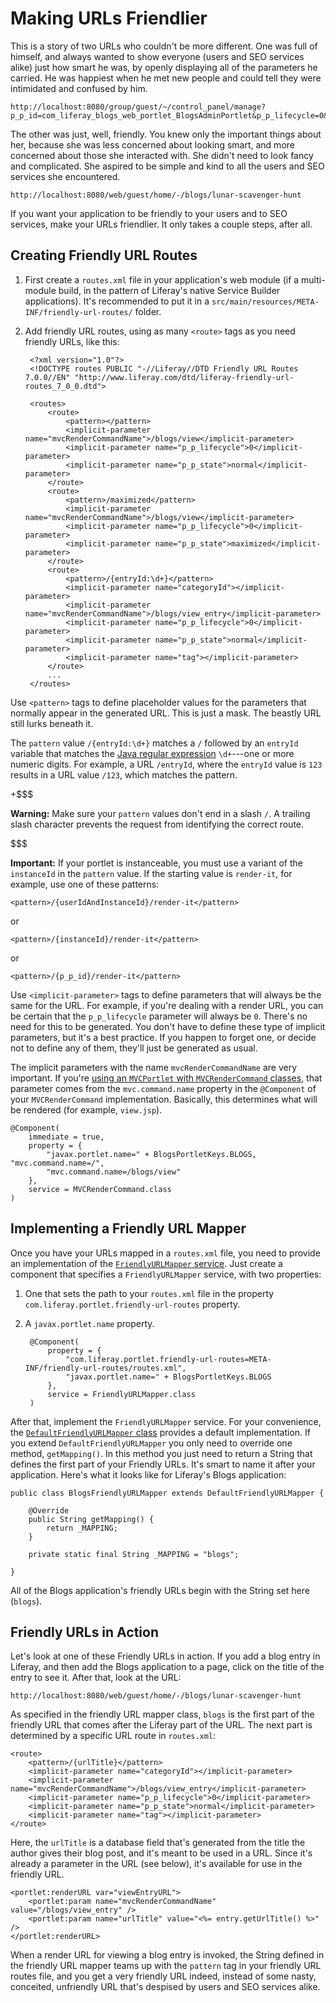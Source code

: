 # Making URLs Friendlier [](id=making-urls-friendlier)

This is a story of two URLs who couldn't be more different. One was full of
himself, and always wanted to show everyone (users and SEO services alike) just
how smart he was, by openly displaying all of the parameters he carried.  He was
happiest when he met new people and could tell they were intimidated and
confused by him.

    http://localhost:8080/group/guest/~/control_panel/manage?p_p_id=com_liferay_blogs_web_portlet_BlogsAdminPortlet&p_p_lifecycle=0&p_p_state=maximized&p_p_mode=view&_com_liferay_blogs_web_portlet_BlogsAdminPortlet_mvcRenderCommandName=%2Fblogs%2Fedit_entry&_com_liferay_blogs_web_portlet_BlogsAdminPortlet_redirect=http%3A%2F%2Flocalhost%3A8080%2Fgroup%2Fguest%2F~%2Fcontrol_panel%2Fmanage%3Fp_p_id%3Dcom_liferay_blogs_web_portlet_BlogsAdminPortlet%26p_p_lifecycle%3D0%26p_p_state%3Dmaximized%26p_p_mode%3Dview%26_com_liferay_blogs_web_portlet_BlogsAdminPortlet_mvcRenderCommandName%3D%252Fblogs%252Fview%26_com_liferay_blogs_web_portlet_BlogsAdminPortlet_orderBycol%3Dtitle%26_com_liferay_blogs_web_portlet_BlogsAdminPortlet_orderByType%3Dasc%26_com_liferay_blogs_web_portlet_BlogsAdminPortlet_entriesNavigation%3D%26_com_liferay_blogs_web_portlet_BlogsAdminPortlet_cur%3D1%26_com_liferay_blogs_web_portlet_BlogsAdminPortlet_delta%3D20&_com_liferay_blogs_web_portlet_BlogsAdminPortlet_entryId=30836

The other was just, well, friendly. You knew only the important things about
her, because she was less concerned about looking smart, and more concerned
about those she interacted with. She didn't need to look fancy and complicated.
She aspired to be simple and kind to all the users and SEO services she
encountered.

    http://localhost:8080/web/guest/home/-/blogs/lunar-scavenger-hunt

If you want your application to be friendly to your users and to SEO services,
make your URLs friendlier. It only takes a couple steps, after all.

## Creating Friendly URL Routes [](id=creating-friendly-url-routes)

1. First create a `routes.xml` file in your application's web module (if a
multi-module build, in the pattern of Liferay's native Service Builder
applications). It's recommended to put it in a
`src/main/resources/META-INF/friendly-url-routes/` folder.

2. Add friendly URL routes, using as many `<route>` tags as you need friendly
URLs, like this:

        <?xml version="1.0"?>
        <!DOCTYPE routes PUBLIC "-//Liferay//DTD Friendly URL Routes 7.0.0//EN" "http://www.liferay.com/dtd/liferay-friendly-url-routes_7_0_0.dtd">

        <routes>
            <route>
                <pattern></pattern>
                <implicit-parameter name="mvcRenderCommandName">/blogs/view</implicit-parameter>
                <implicit-parameter name="p_p_lifecycle">0</implicit-parameter>
                <implicit-parameter name="p_p_state">normal</implicit-parameter>
            </route>
            <route>
                <pattern>/maximized</pattern>
                <implicit-parameter name="mvcRenderCommandName">/blogs/view</implicit-parameter>
                <implicit-parameter name="p_p_lifecycle">0</implicit-parameter>
                <implicit-parameter name="p_p_state">maximized</implicit-parameter>
            </route>
            <route>
                <pattern>/{entryId:\d+}</pattern>
                <implicit-parameter name="categoryId"></implicit-parameter>
                <implicit-parameter name="mvcRenderCommandName">/blogs/view_entry</implicit-parameter>
                <implicit-parameter name="p_p_lifecycle">0</implicit-parameter>
                <implicit-parameter name="p_p_state">normal</implicit-parameter>
                <implicit-parameter name="tag"></implicit-parameter>
            </route>
            ...
        </routes>

Use `<pattern>` tags to define placeholder values for the parameters that
normally appear in the generated URL. This is just a mask. The beastly URL still
lurks beneath it.

The `pattern` value `/{entryId:\d+}` matches a `/` followed by an `entryId`
variable that matches the
[Java regular expression](https://docs.oracle.com/javase/7/docs/api/java/util/regex/Pattern.html)
`\d+`---one or more numeric digits. For example, a URL `/entryId`, where the
`entryId` value is `123` results in a URL value `/123`, which matches the
pattern. 

+$$$

**Warning:** Make sure your `pattern` values don't end in a slash `/`. A 
trailing slash character prevents the request from identifying the correct
route. 

$$$

**Important:** If your portlet is instanceable, you must use a variant of the 
`instanceId` in the `pattern` value. If the starting value is `render-it`, for
example, use one of these patterns:

    <pattern>/{userIdAndInstanceId}/render-it</pattern>

or

    <pattern>/{instanceId}/render-it</pattern>

or

    <pattern>/{p_p_id}/render-it</pattern>

Use `<implicit-parameter>` tags to define parameters that will always be the
same for the URL. For example, if you're dealing with a render URL, you can be
certain that the `p_p_lifecycle` parameter will always be `0`. There's no need
for this to be generated. You don't have to define these type of implicit
parameters, but it's a best practice. If you happen to forget one, or decide not
to define any of them, they'll just be generated as usual.

The implicit parameters with the name `mvcRenderCommandName` are very
important. If you're
[using an `MVCPortlet` with `MVCRenderCommand` classes](/develop/tutorials/-/knowledge_base/7-0/mvc-render-command),
that parameter comes from the `mvc.command.name` property in the `@Component` of
your `MVCRenderCommand` implementation. Basically, this determines what will be
rendered (for example, `view.jsp`).

    @Component(
        immediate = true,
        property = {
            "javax.portlet.name=" + BlogsPortletKeys.BLOGS, "mvc.command.name=/",
            "mvc.command.name=/blogs/view"
        },
        service = MVCRenderCommand.class
    )

## Implementing a Friendly URL Mapper [](id=implementing-a-friendly-url-mapper)

Once you have your URLs mapped in a `routes.xml` file, you need to provide an
implementation of the
[`FriendlyURLMapper` service](@platform-ref@/7.0-latest/javadocs/portal-kernel/com/liferay/portal/kernel/portlet/FriendlyURLMapper.html).
Just create a component that specifies a `FriendlyURLMapper` service, with two
properties:

1. One that sets the path to your `routes.xml` file in the property
`com.liferay.portlet.friendly-url-routes` property.

2. A `javax.portlet.name` property.

        @Component(
            property = {
                "com.liferay.portlet.friendly-url-routes=META-INF/friendly-url-routes/routes.xml",
                "javax.portlet.name=" + BlogsPortletKeys.BLOGS
            },
            service = FriendlyURLMapper.class
        )

After that, implement the `FriendlyURLMapper` service. For your convenience, the
[`DefaultFriendlyURLMapper` class](@platform-ref@/7.0-latest/javadocs/portal-kernel/com/liferay/portal/kernel/portlet/DefaultFriendlyURLMapper.html)
provides a default implementation. If you extend `DefaultFriendlyURLMapper` you
only need to override one method, `getMapping()`. In this method you just need
to return a String that defines the first part of your Friendly URLs. It's smart
to name it after your application. Here's what it looks like for Liferay's Blogs
application:

    public class BlogsFriendlyURLMapper extends DefaultFriendlyURLMapper {

        @Override
        public String getMapping() {
            return _MAPPING;
        }

        private static final String _MAPPING = "blogs";

    }

All of the Blogs application's friendly URLs begin with the String set here
(`blogs`).

## Friendly URLs in Action [](id=friendly-urls-in-action)

Let's look at one of these Friendly URLs in action. If you add a blog entry in
Liferay, and then add the Blogs application to a page, click on the title of the
entry to see it. After that, look at the URL:

    http://localhost:8080/web/guest/home/-/blogs/lunar-scavenger-hunt

As specified in the friendly URL mapper class, `blogs` is the first part of the
friendly URL that comes after the Liferay part of the URL. The next part is
determined by a specific URL route in `routes.xml`:

    <route>
        <pattern>/{urlTitle}</pattern>
        <implicit-parameter name="categoryId"></implicit-parameter>
        <implicit-parameter name="mvcRenderCommandName">/blogs/view_entry</implicit-parameter>
        <implicit-parameter name="p_p_lifecycle">0</implicit-parameter>
        <implicit-parameter name="p_p_state">normal</implicit-parameter>
        <implicit-parameter name="tag"></implicit-parameter>
    </route>

Here, the `urlTitle` is a database field that's generated from the title the
author gives their blog post, and it's meant to be used in a URL. Since it's
already a parameter in the URL (see below), it's available for use in the
friendly URL.

    <portlet:renderURL var="viewEntryURL">
        <portlet:param name="mvcRenderCommandName" value="/blogs/view_entry" />
        <portlet:param name="urlTitle" value="<%= entry.getUrlTitle() %>" />
    </portlet:renderURL>

When a render URL for viewing a blog entry is invoked, the String defined in the
friendly URL mapper teams up with the `pattern` tag in your friendly URL routes
file, and you get a very friendly URL indeed, instead of some nasty, conceited,
unfriendly URL that's despised by users and SEO services alike.
